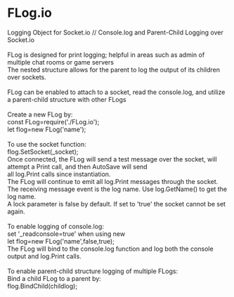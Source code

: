 # FLog.io
Logging Object for Socket.io // Console.log and Parent-Child Logging over Socket.io<br/>
<br/>
FLog is designed for print logging; helpful in areas such as admin of multiple chat rooms or game servers<br/>
The nested structure allows for the parent to log the output of its children over sockets.<br/>
<br/>
FLog can be enabled to attach to a socket, read the console.log, and utilize a parent-child structure with other FLogs<br/>
<br/>
Create a new FLog by:<br/>
      const FLog=require('./FLog.io');<br/>
      let flog=new FLog('name');<br/>
<br/>
To use the socket function:<br/>
      flog.SetSocket(\_socket);<br/>
  Once connected, the FLog will send a test message over the socket, will attempt a Print call, and then AutoSave will send<br/>
  all log.Print calls since instantiation.<br/>
  The FLog will continue to emit all log.Print messages through the socket.<br/>
  The receiving message event is the log name. Use log.GetName() to get the log name.<br/>
  A lock parameter is false by default. If set to 'true' the socket cannot be set again.<br/>
<br/>
To enable logging of console.log:<br/>
      set '\_readconsole=true' when using new<br/>
      let flog=new FLog('name',false,true);<br/>
  The FLog will bind to the console.log function and log both the console output and log.Print calls.<br/>
  <br/>
To enable parent-child structure logging of multiple FLogs:<br/>
  Bind a child FLog to a parent by:<br/>
      flog.BindChild(childlog);<br/>



  
